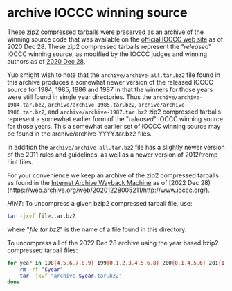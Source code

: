 # archive IOCCC winning source

These zip2 compressed tarballs were preserved as an archive of the
winning source code that was available on the [official IOCCC web
site](https://www.ioccc.org) as of 2020 Dec 28.  These zip2 compressed
tarballs represent the "_released_" IOCCC winning source,
as modified by the IOCCC judges and winning authors
as of [2020 Dec 28](https://web.archive.org/web/20201228005211/http://www.ioccc.org/).

Yuo smight wish to note that the `archive/archive-all.tar.bz2` file
found in this archive produces a somewhat newer version of the
released IOCCC source for 1984, 1985, 1986 and 1987 in that the
winners for those years were still found in single year directories.
Thus the `archive/archive-1984.tar.bz2`, `archive/archive-1985.tar.bz2`,
`archive/archive-1986.tar.bz2`, and `archive/archive-1987.tar.bz2`
zip2 compressed tarballs represent a somewhat earlier form of the
"_released_" IOCCC winning source for those years.
This a somewhat earlier set of IOCCC winning source may
be found in the archive/archive-YYYY.tar.bz2 files.

In addition the `archive/archive-all.tar.bz2` file has
a slightly newer version of the 2011 rules and guidelines.
as well as a newer version of 2012/tromp hint files.

For your convenience we keep an archive of the zip2 compressed
tarballs as found in the [Internet Archive Wayback
Machine](https://web.archive.org) as of [2022 Dec
28)(https://web.archive.org/web/20201228005211/http://www.ioccc.org/).

*HINT*: To uncompress a given bzip2 compressed tarball file, use:

```sh
tar -jxvf file.tar.bz2
```

where "_file.tar.bz2_" is the name of a file found in this directory.

To uncompress all of the 2022 Dec 28 archive using the year based
bzip2 compressed tarball files:

```sh
for year in 198{4,5,6,7,8,9} 199{0,1,2,3,4,5,6,8} 200{0,1,4,5,6} 201{1,2,3,4,5,8,9} 2020; do
    rm -rf "$year"
    tar -jxvf "archive-$year.tar.bz2"
done
```
